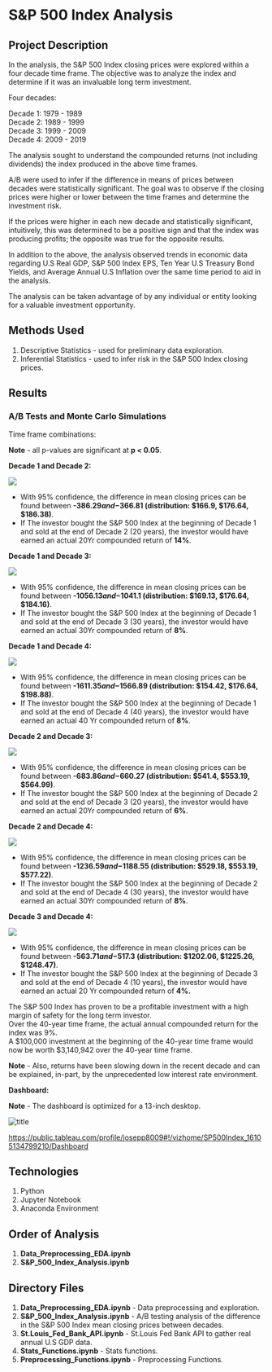 # S&P 500 Index Analysis

## Project Description

In the analysis, the S&P 500 Index closing prices were explored within a four decade time frame. The objective was to analyze the index and determine if it was an invaluable long term investment.

Four decades:

Decade 1: 1979 - 1989<br>
Decade 2: 1989 - 1999<br>
Decade 3: 1999 - 2009<br>
Decade 4: 2009 - 2019<br>

The analysis sought to understand the compounded returns (not including dividends) the index produced in the above time frames. 

A/B were used to infer if the difference in means of prices between decades were statistically significant. The goal was to observe if the closing prices were higher or lower between the time frames and determine the investment risk.

If the prices were higher in each new decade and statistically significant, intuitively, this was determined to be a positive sign and that the index was producing profits; the opposite was true for the opposite results.

In addition to the above, the analysis observed trends in economic data regarding U.S Real GDP, S&P 500 Index EPS, Ten Year U.S Treasury Bond Yields, and Average Annual U.S Inflation over the same time period to aid in the analysis.

The analysis can be taken advantage of by any individual or entity looking for a valuable investment opportunity.

## Methods Used

1) Descriptive Statistics - used for preliminary data exploration.
2) Inferential Statistics - used to infer risk in the S&P 500 Index closing prices. 

## Results 

### A/B Tests and Monte Carlo Simulations

Time frame combinations:

**Note** - all p-values are significant at **p < 0.05**.

**Decade 1 and Decade 2:**

![](ReadMe_Images/download.png)

* With 95% confidence, the difference in mean closing prices can be found between **-$386.29 and -$366.81 (distribution: $166.9, $176.64, $186.38)**.
* If The investor bought the S&P 500 Index at the beginning of Decade 1 and sold at the end of Decade 2 (20 years), the investor would have earned an actual 20Yr compounded return of **14%**.

**Decade 1 and Decade 3:** 

![](ReadMe_Images/download-1.png)

* With 95% confidence, the difference in mean closing prices can be found between **-$1056.13 and -$1041.1 (distribution: $169.13, $176.64, $184.16)**.
* If The investor bought the S&P 500 Index at the beginning of Decade 1 and sold at the end of Decade 3 (30 years), the investor would have earned an actual 30Yr compounded return of **8%**.

**Decade 1 and Decade 4:**

![](ReadMe_Images/download-2.png)

* With 95% confidence, the difference in mean closing prices can be found between **-$1611.35 and -$1566.89 (distribution: $154.42, $176.64, $198.88)**.
* If The investor bought the S&P 500 Index at the beginning of Decade 1 and sold at the end of Decade 4 (40 years), the investor would have earned an actual 40 Yr compounded return of **8%**.

**Decade 2 and Decade 3:** 

![](ReadMe_Images/download-3.png)

* With 95% confidence, the difference in mean closing prices can be found between **-$683.86 and -$660.27 (distribution: $541.4, $553.19, $564.99)**.
* If The investor bought the S&P 500 Index at the beginning of Decade 2 and sold at the end of Decade 3 (20 years), the investor would have earned an actual 20Yr compounded return of **6%**.

**Decade 2 and Decade 4:**

![](ReadMe_Images/download-4.png)

* With 95% confidence, the difference in mean closing prices can be found between **-$1236.59 and -$1188.55 (distribution: $529.18, $553.19, $577.22)**.
* If The investor bought the S&P 500 Index at the beginning of Decade 2 and sold at the end of Decade 4 (30 years), the investor would have earned an actual 30Yr compounded return of **8%**.

**Decade 3 and Decade 4:**

![](ReadMe_Images/download-5.png)

* With 95% confidence, the difference in mean closing prices can be found between **-$563.71 and -$517.3 (distribution: $1202.06, $1225.26, $1248.47)**.
* If The investor bought the S&P 500 Index at the beginning of Decade 3 and sold at the end of Decade 4 (10 years), the investor would have earned an actual 20 Yr compounded return of **4%.**

The S&P 500 Index has proven to be a profitable investment with a high margin of safety for the long term investor. <br>
Over the 40-year time frame, the actual annual compounded return for the index was 9%.<br>
A $100,000 investment at the beginning of the 40-year time frame would now be worth $3,140,942 over the 40-year time frame.<br>

**Note** - Also, returns have been slowing down in the recent decade and can be explained, in-part, by the unprecedented low interest rate environment.

**Dashboard:**

**Note** - The dashboard is optimized for a 13-inch desktop.

![title](ReadMe_Images/Dash.png)

https://public.tableau.com/profile/josepp8009#!/vizhome/SP500Index_16105134799210/Dashboard

## Technologies 

1) Python 
2) Jupyter Notebook
3) Anaconda Environment

## Order of Analysis

1) **Data_Preprocessing_EDA.ipynb**
2) **S&P_500_Index_Analysis.ipynb**

## Directory Files

1) **Data_Preprocessing_EDA.ipynb** - Data preprocessing and exploration.
2) **S&P_500_Index_Analysis.ipynb** - A/B testing analysis of the difference in the S&P 500 Index mean closing prices between decades.
3) **St.Louis_Fed_Bank_API.ipynb** - St.Louis Fed Bank API to gather real annual U.S GDP data.
4) **Stats_Functions.ipynb** - Stats functions.
5) **Preprocessing_Functions.ipynb** - Preprocessing Functions.

